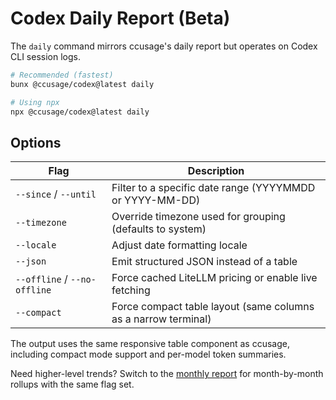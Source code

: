 # Codex Daily Report (Beta)

The `daily` command mirrors ccusage's daily report but operates on Codex CLI session logs.

```bash
# Recommended (fastest)
bunx @ccusage/codex@latest daily

# Using npx
npx @ccusage/codex@latest daily
```

## Options

| Flag                         | Description                                                    |
| ---------------------------- | -------------------------------------------------------------- |
| `--since` / `--until`        | Filter to a specific date range (YYYYMMDD or YYYY-MM-DD)       |
| `--timezone`                 | Override timezone used for grouping (defaults to system)       |
| `--locale`                   | Adjust date formatting locale                                  |
| `--json`                     | Emit structured JSON instead of a table                        |
| `--offline` / `--no-offline` | Force cached LiteLLM pricing or enable live fetching           |
| `--compact`                  | Force compact table layout (same columns as a narrow terminal) |

The output uses the same responsive table component as ccusage, including compact mode support and per-model token summaries.

Need higher-level trends? Switch to the [monthly report](./monthly.md) for month-by-month rollups with the same flag set.
